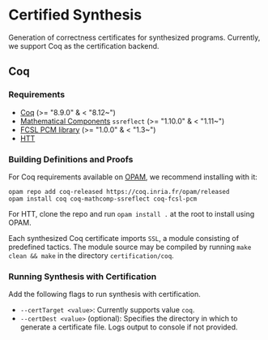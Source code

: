 # Certified Synthesis

Generation of correctness certificates for synthesized programs. Currently, we support Coq as the certification backend.

## Coq

### Requirements

- [Coq](https://coq.inria.fr/) (>= "8.9.0" & < "8.12~")
- [Mathematical Components](http://math-comp.github.io/math-comp/) `ssreflect` (>= "1.10.0" & < "1.11~")
- [FCSL PCM library](https://github.com/imdea-software/fcsl-pcm) (>= "1.0.0" & < "1.3~")
- [HTT](https://github.com/TyGuS/htt)

### Building Definitions and Proofs

For Coq requirements available on [OPAM](https://opam.ocaml.org/doc/Install.html), we recommend installing with it:

```
opam repo add coq-released https://coq.inria.fr/opam/released
opam install coq coq-mathcomp-ssreflect coq-fcsl-pcm
```

For HTT, clone the repo and run `opam install .` at the root to install using OPAM.

Each synthesized Coq certificate imports `SSL`, a module consisting of predefined tactics. The module source may be compiled by running `make clean && make` in the directory `certification/coq`.

### Running Synthesis with Certification

Add the following flags to run synthesis with certification.

- `--certTarget <value>`: Currently supports value `coq`.
- `--certDest <value>` (optional): Specifies the directory in which to generate a certificate file. Logs output to console if not provided.



